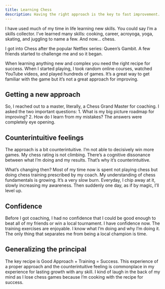 ```yaml
---
title: Learning Chess
description: Having the right approach is the key to fast improvement.
---
```


I have used much of my time in life learning new skills. You could say I’m a skills collector. I’ve learned many skills: cooking, career, acroyoga, yoga, skating, and juggling to name a few. And now… chess.

I got into Chess after the popular Netflex series: Queen’s Gambit. A few friends started to challenge me and so it began.

When learning anything new and complex you need the right recipe for success. When I started playing, I took random online courses, watched YouTube videos, and played hundreds of games. It’s a great way to get familiar with the game but it’s not a great approach for improving.

## Getting a new approach

So, I reached out to a master, literally, a Chess Grand Master for coaching. I asked the two important questions: 1. What is my big picture roadmap for improving? 2. How do I learn from my mistakes? The answers were completely eye opening.

## Counterintuitive feelings

The approach is a bit counterintuitive. I’m not able to decisively win more games. My chess rating is not climbing. There’s a cognitive dissonance between what I’m doing and my results. That’s why it’s counterintuitive.

What’s changing then? Most of my time now is spent not playing chess but doing chess training prescribed by my coach. My understanding of chess fundamentals is growing. It’s a very slow burn. Everyday, I chip away at it, slowly increasing my awareness. Then suddenly one day, as if by magic, I’ll level up.

## Confidence

Before I got coaching, I had no confidence that I could be good enough to beat all of my friends or win a local tournament. I have confidence now. The training exercises are enjoyable. I know what I’m doing and why I’m doing it. The only thing that separates me from being a local champion is time.

## Generalizing the principal

The key recipe is Good Approach + Training = Success. This experience of a proper approach and the counterintuitive feeling is commonplace in my experience for lasting growth with any skill. I kind of laugh in the back of my mind as I lose chess games because I’m cooking with the recipe for success.